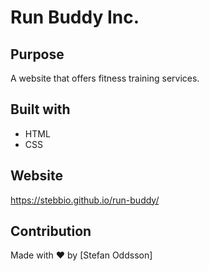 # Run Buddy Inc.

## Purpose
A website that offers fitness training services.

## Built with
* HTML
* CSS

## Website
https://stebbio.github.io/run-buddy/

## Contribution
Made with ❤️ by [Stefan Oddsson]
